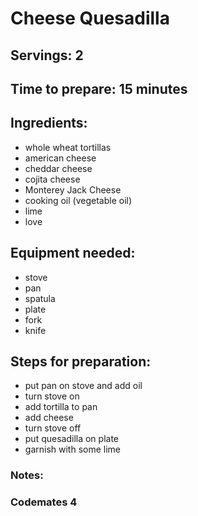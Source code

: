 # Cheese Quesadilla

## Servings: 2

## Time to prepare: 15 minutes

## Ingredients: 
- whole wheat tortillas
- american cheese
- cheddar cheese
- cojita cheese
- Monterey Jack Cheese
- cooking oil (vegetable oil)
- lime
- love


## Equipment needed:
- stove
- pan
- spatula
- plate
- fork
- knife


## Steps for preparation:
- put pan on stove and add oil
- turn stove on
- add tortilla to pan
- add cheese
- turn stove off
- put quesadilla on plate
- garnish with some lime



### Notes:



### Codemates 4
